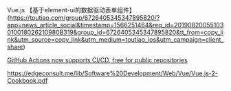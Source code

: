 Vue.js
【基于element-ui的数据驱动表单组件】(https://toutiao.com/group/6726405345347895820/?app=news_article_social&timestamp=1566251464&req_id=20190820055103010018026210980B319&group_id=6726405345347895820&tt_from=copy_link&utm_source=copy_link&utm_medium=toutiao_ios&utm_campaign=client_share)


[GitHub Actions now supports CI/CD, free for public repositories](https://www.infoq.cn/article/D0mTaPbgpBHF3r-Cuvf3)



https://edgeconsult.me/lib/Software%20Development/Web/Vue/Vue.js-2-Cookbook.pdf
